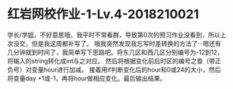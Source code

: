 # 红岩网校作业-1-Lv.4-2018210021
学长/学姐，不好意思哦，我平时不常看群，导致第0次的预习作业没看到，所以上次没交，但是我这周都补写了。
哦我突然发现我忘写时差转换的方法了···嗯还有几分钟就到时间了，我简单写下思路吧。将东几区和西几区分别编号为-12到12，将输入的string转化成int与之对应。
然后将根据变化前后时区的编号之查（带正负号）对变量hour进行加减。
接着用if判断变化后的hour和0或24的大小，然后将变量day +1或-1，再将hour做相应变化。最后输出结果。

